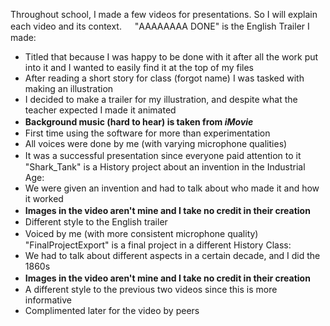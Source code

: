 Throughout school, I made a few videos for presentations.
So I will explain each video and its context.
ㅤ
"AAAAAAAA DONE" is the English Trailer I made:
  - Titled that because I was happy to be done with it after all the work put into it and I wanted to easily find it at the top of my files
  - After reading a short story for class (forgot name) I was tasked with making an illustration
  - I decided to make a trailer for my illustration, and despite what the teacher expected I made it animated
  - **Background music (hard to hear) is taken from _iMovie_**
ㅤ
  - First time using the software for more than experimentation
  - All voices were done by me (with varying microphone qualities)
  - It was a  successful presentation since everyone paid attention to it
ㅤ
ㅤ
"Shark_Tank" is a History project about an invention in the Industrial Age:
  - We were given an invention and had to talk about who made it and how it worked
  - **Images in the video aren't mine and I take no credit in their creation**
ㅤ
  - Different style to the English trailer
  - Voiced by me (with more consistent microphone quality)
ㅤ
ㅤ
"FinalProjectExport" is a final project in a different History Class:
  - We had to talk about different aspects in a certain decade, and I did the 1860s
  - **Images in the video aren't mine and I take no credit in their creation**
ㅤ
  - A different style to the previous two videos since this is more informative
  - Complimented later for the video by peers
